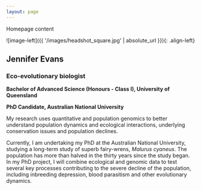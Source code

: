 ```yaml
---
layout: page
---
```

Homepage content

![image-left]({{ '/images/headshot_square.jpg' | absolute_url }}){: .align-left} 
## Jennifer Evans

### Eco-evolutionary biologist

**Bachelor of Advanced Science (Honours - Class I), University of Queensland**

**PhD Candidate, Australian National University**

My research uses quantitative and population genomics to better understand population dynamics and ecological interactions, underlying conservation issues and population declines. 

Currently, I am undertaking my PhD at the Australian National University, studying a long-term study of superb fairy-wrens, *Malurus cyaneus*. The population has more than halved in the thirty years since the study began. In my PhD project, I will combine ecological and genomic data to test several key processes contributing to the severe decline of the population, including inbreeding depression, blood parasitism and other evolutionary dynamics.  


